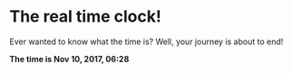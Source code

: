 # The real time clock!

Ever wanted to know what the time is? Well, your journey is about to end!

**The time is Nov 10, 2017, 06:28**